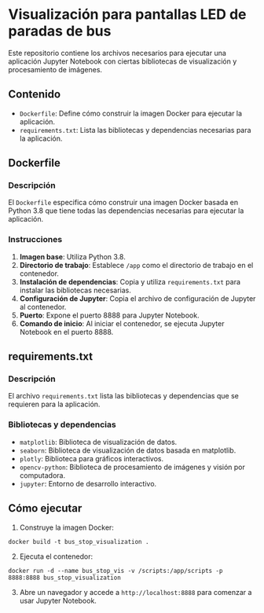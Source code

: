 # Visualización para pantallas LED de paradas de bus

Este repositorio contiene los archivos necesarios para ejecutar una aplicación Jupyter Notebook con ciertas bibliotecas de visualización y procesamiento de imágenes.

## Contenido

- `Dockerfile`: Define cómo construir la imagen Docker para ejecutar la aplicación.
- `requirements.txt`: Lista las bibliotecas y dependencias necesarias para la aplicación.

## Dockerfile

### Descripción

El `Dockerfile` especifica cómo construir una imagen Docker basada en Python 3.8 que tiene todas las dependencias necesarias para ejecutar la aplicación.

### Instrucciones

1. **Imagen base**: Utiliza Python 3.8.
2. **Directorio de trabajo**: Establece `/app` como el directorio de trabajo en el contenedor.
3. **Instalación de dependencias**: Copia y utiliza `requirements.txt` para instalar las bibliotecas necesarias.
4. **Configuración de Jupyter**: Copia el archivo de configuración de Jupyter al contenedor.
5. **Puerto**: Expone el puerto 8888 para Jupyter Notebook.
6. **Comando de inicio**: Al iniciar el contenedor, se ejecuta Jupyter Notebook en el puerto 8888.

## requirements.txt

### Descripción

El archivo `requirements.txt` lista las bibliotecas y dependencias que se requieren para la aplicación.

### Bibliotecas y dependencias

- `matplotlib`: Biblioteca de visualización de datos.
- `seaborn`: Biblioteca de visualización de datos basada en matplotlib.
- `plotly`: Biblioteca para gráficos interactivos.
- `opencv-python`: Biblioteca de procesamiento de imágenes y visión por computadora.
- `jupyter`: Entorno de desarrollo interactivo.

## Cómo ejecutar

1. Construye la imagen Docker:

`docker build -t bus_stop_visualization .`

2. Ejecuta el contenedor:

`docker run -d --name bus_stop_vis -v /scripts:/app/scripts -p 8888:8888 bus_stop_visualization`

3. Abre un navegador y accede a `http://localhost:8888` para comenzar a usar Jupyter Notebook.



